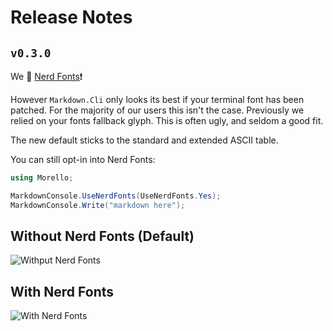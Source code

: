 # Release Notes

## `v0.3.0`

We 💖 [Nerd Fonts](https://www.nerdfonts.com/)❗  

However `Markdown.Cli` only looks its best if your terminal font has been patched.  For the majority
of our users this isn't the case.  Previously we relied on your fonts fallback glyph.  This is often
ugly, and seldom a good fit.

The new default sticks to the standard and extended ASCII table.

You can still opt-in into Nerd Fonts:

```csharp
using Morello;

MarkdownConsole.UseNerdFonts(UseNerdFonts.Yes);
MarkdownConsole.Write("markdown here");
```

## Without Nerd Fonts (Default)

![Withput Nerd Fonts](https://raw.githubusercontent.com/David-Rushton/morello.markdown/main/images/examples/nerd-fonts-disabled.png)

## With Nerd Fonts

![With Nerd Fonts](https://raw.githubusercontent.com/David-Rushton/morello.markdown/main/images/examples/nerd-fonts-enabled-and-supported.png)
